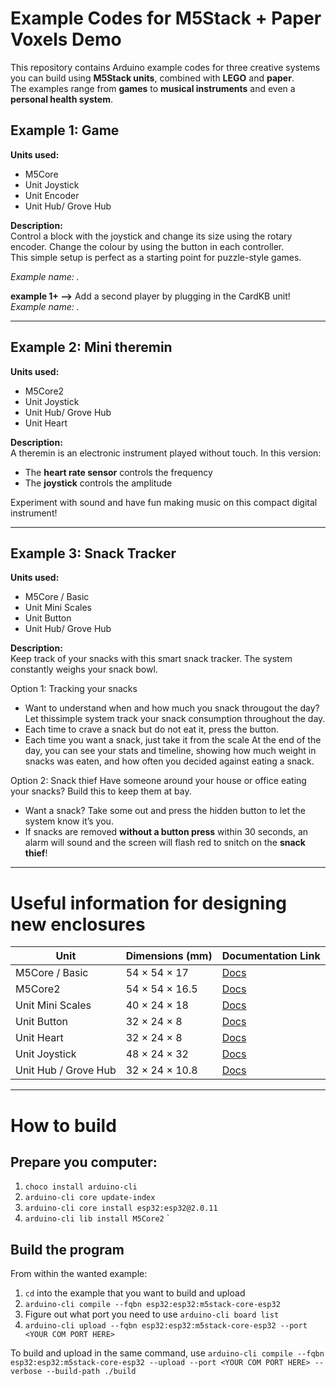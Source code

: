 # Example Codes for M5Stack + Paper Voxels Demo  
This repository contains Arduino example codes for three creative systems you can build using **M5Stack units**, combined with **LEGO** and **paper**.  
The examples range from **games** to **musical instruments** and even a **personal health system**.  

## Example 1: Game 
**Units used:**  
- M5Core
- Unit Joystick  
- Unit Encoder  
- Unit Hub/ Grove Hub  

**Description:**  
Control a block with the joystick and change its size using the rotary encoder. Change the colour by using the button in each controller.  
This simple setup is perfect as a starting point for puzzle-style games.  

_Example name: ._ 

**example 1+ -->** Add a second player by plugging in the CardKB unit!  
_Example name: ._ 

---
## Example 2: Mini theremin  
**Units used:**  
- M5Core2  
- Unit Joystick
- Unit Hub/ Grove Hub  
- Unit Heart  

**Description:**  
A theremin is an electronic instrument played without touch. In this version:  
- The **heart rate sensor** controls the frequency  
- The **joystick** controls the amplitude  

Experiment with sound and have fun making music on this compact digital instrument!  

---
## Example 3: Snack Tracker  
**Units used:**  
- M5Core / Basic 
- Unit Mini Scales  
- Unit Button
- Unit Hub/ Grove Hub  

**Description:**  
Keep track of your snacks with this smart snack tracker. The system constantly weighs your snack bowl.  

Option 1: Tracking your snacks
- Want to understand when and how much you snack througout the day? Let thissimple system track your snack consumption throughout the day.
- Each time to crave a snack but do not eat it, press the button.
- Each time you want a snack, just take it from the scale
At the end of the day, you can see your stats and timeline, showing how much weight in snacks was eaten, and how often you decided against eating a snack. 

Option 2: Snack thief
Have someone around your house or office eating your snacks? Build this to keep them at bay. 
- Want a snack? Take some out and press the hidden button to let the system know it’s you.  
- If snacks are removed **without a button press** within 30 seconds, an alarm will sound and the screen will flash red to snitch on the **snack thief**!  

---

# Useful information for designing new enclosures

| Unit                     | Dimensions (mm)     | Documentation Link |
|--------------------------|---------------------|--------------------|
| M5Core / Basic           | 54 × 54 × 17        | [Docs](https://docs.m5stack.com/en/core/basic) |
| M5Core2                  | 54 × 54 × 16.5      | [Docs](https://docs.m5stack.com/en/core/core2) |
| Unit Mini Scales         | 40 × 24 × 18        | [Docs](https://docs.m5stack.com/en/unit/Unit-Mini%20Scales) |
| Unit Button              | 32 × 24 × 8         | [Docs](https://docs.m5stack.com/en/unit/button) |
| Unit Heart               | 32 × 24 × 8         | [Docs](https://docs.m5stack.com/en/unit/heart) |
| Unit Joystick            | 48 × 24 × 32        | [Docs](https://docs.m5stack.com/en/unit/joystick_1.1) |
| Unit Hub / Grove Hub     | 32 × 24 × 10.8      | [Docs](https://docs.m5stack.com/en/unit/hub) |

---

# How to build
## Prepare you computer:
1. `choco install arduino-cli`
2. `arduino-cli core update-index`
3. `arduino-cli core install esp32:esp32@2.0.11`
4. `arduino-cli lib install M5Core2`
`
## Build the program
From within the wanted example:
1. `cd` into the example that you want to build and upload
2. `arduino-cli compile --fqbn esp32:esp32:m5stack-core-esp32`
3. Figure out what port you need to use `arduino-cli board list`
4. `arduino-cli upload --fqbn esp32:esp32:m5stack-core-esp32 --port <YOUR COM PORT HERE>`

To build and upload in the same command, use `arduino-cli compile --fqbn esp32:esp32:m5stack-core-esp32 --upload --port <YOUR COM PORT HERE> --verbose --build-path ./build`



